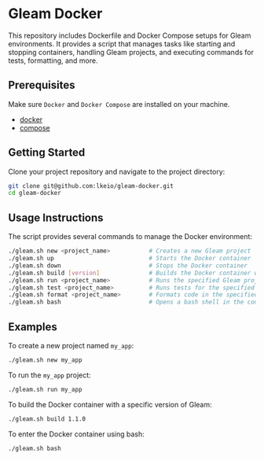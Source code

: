 # Gleam Docker

This repository includes Dockerfile and Docker Compose setups for Gleam environments. It provides a script that manages tasks like starting and stopping containers, handling Gleam projects, and executing commands for tests, formatting, and more.

## Prerequisites

Make sure `Docker` and `Docker Compose` are installed on your machine.

- [docker](https://docs.docker.com/get-docker/)
- [compose](https://docs.docker.com/compose/install/linux/)

## Getting Started

Clone your project repository and navigate to the project directory:

```bash
git clone git@github.com:lkeio/gleam-docker.git
cd gleam-docker
```

## Usage Instructions

The script provides several commands to manage the Docker environment:

```bash
./gleam.sh new <project_name>           # Creates a new Gleam project
./gleam.sh up                           # Starts the Docker container
./gleam.sh down                         # Stops the Docker container
./gleam.sh build [version]              # Builds the Docker container with an optional specified version
./gleam.sh run <project_name>           # Runs the specified Gleam project
./gleam.sh test <project_name>          # Runs tests for the specified project
./gleam.sh format <project_name>        # Formats code in the specified project
./gleam.sh bash                         # Opens a bash shell in the container
```

## Examples

To create a new project named `my_app`:

```bash
./gleam.sh new my_app
```

To run the `my_app` project:

```bash
./gleam.sh run my_app
```

To build the Docker container with a specific version of Gleam:

```bash
./gleam.sh build 1.1.0
```

To enter the Docker container using bash:

```bash
./gleam.sh bash
```
